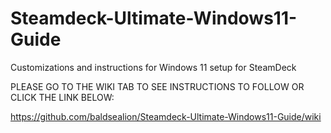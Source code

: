 # Steamdeck-Ultimate-Windows11-Guide
Customizations and instructions for Windows 11 setup for SteamDeck

PLEASE GO TO THE WIKI TAB TO SEE INSTRUCTIONS TO FOLLOW OR CLICK THE LINK BELOW:

https://github.com/baldsealion/Steamdeck-Ultimate-Windows11-Guide/wiki
